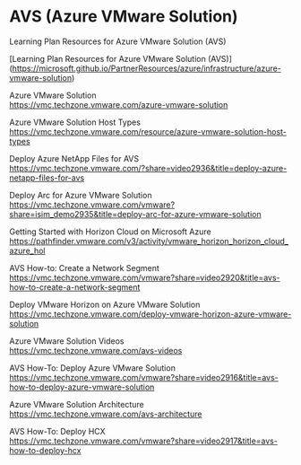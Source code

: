 # AVS (Azure VMware Solution) </br>
Learning Plan Resources for Azure VMware Solution (AVS)

[Learning Plan Resources for Azure VMware Solution (AVS)] (https://microsoft.github.io/PartnerResources/azure/infrastructure/azure-vmware-solution) </br>


Azure VMware Solution </br>
https://vmc.techzone.vmware.com/azure-vmware-solution

Azure VMware Solution Host Types </br>
https://vmc.techzone.vmware.com/resource/azure-vmware-solution-host-types

Deploy Azure NetApp Files for AVS </br>
https://vmc.techzone.vmware.com/?share=video2936&title=deploy-azure-netapp-files-for-avs

Deploy Arc for Azure VMware Solution </br>
https://vmc.techzone.vmware.com/vmware?share=isim_demo2935&title=deploy-arc-for-azure-vmware-solution

Getting Started with Horizon Cloud on Microsoft Azure </br>
https://pathfinder.vmware.com/v3/activity/vmware_horizon_horizon_cloud_azure_hol

AVS How-to: Create a Network Segment </br>
https://vmc.techzone.vmware.com/vmware?share=video2920&title=avs-how-to-create-a-network-segment

Deploy VMware Horizon on Azure VMware Solution </br>
https://vmc.techzone.vmware.com/deploy-vmware-horizon-azure-vmware-solution

Azure VMware Solution Videos </br>
https://vmc.techzone.vmware.com/avs-videos

AVS How-To: Deploy Azure VMware Solution </br>
https://vmc.techzone.vmware.com/vmware?share=video2916&title=avs-how-to-deploy-azure-vmware-solution

Azure VMware Solution Architecture </br>
https://vmc.techzone.vmware.com/avs-architecture

AVS How-To: Deploy HCX </br>
https://vmc.techzone.vmware.com/vmware?share=video2917&title=avs-how-to-deploy-hcx

